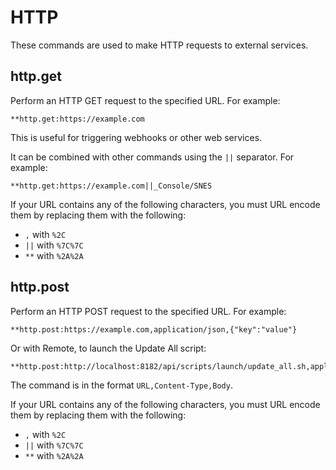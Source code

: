 # HTTP

These commands are used to make HTTP requests to external services.

## http.get

Perform an HTTP GET request to the specified URL. For example:

```
**http.get:https://example.com
```

This is useful for triggering webhooks or other web services.

It can be combined with other commands using the `||` separator. For example:

```
**http.get:https://example.com||_Console/SNES
```

If your URL contains any of the following characters, you must URL encode them by replacing them with the following:

- `,` with `%2C`
- `||` with `%7C%7C`
- `**` with `%2A%2A`

## http.post

Perform an HTTP POST request to the specified URL. For example:

```
**http.post:https://example.com,application/json,{"key":"value"}
```

Or with Remote, to launch the Update All script:

```
**http.post:http://localhost:8182/api/scripts/launch/update_all.sh,application/json,
```

The command is in the format `URL,Content-Type,Body`.

If your URL contains any of the following characters, you must URL encode them by replacing them with the following:

- `,` with `%2C`
- `||` with `%7C%7C`
- `**` with `%2A%2A`
